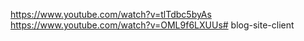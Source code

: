 https://www.youtube.com/watch?v=tlTdbc5byAs
https://www.youtube.com/watch?v=OML9f6LXUUs# blog-site-client
